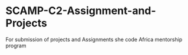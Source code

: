 # SCAMP-C2-Assignment-and-Projects
For submission of projects and Assignments she code Africa mentorship program
